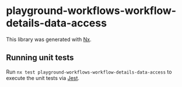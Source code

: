 # playground-workflows-workflow-details-data-access

This library was generated with [Nx](https://nx.dev).

## Running unit tests

Run `nx test playground-workflows-workflow-details-data-access` to execute the unit tests via [Jest](https://jestjs.io).
